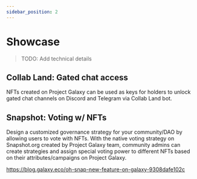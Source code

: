 ```yaml
---
sidebar_position: 2
---
```


# Showcase

> TODO: Add technical details

## Collab Land: Gated chat access

NFTs created on Project Galaxy can be used as keys for holders to unlock gated chat channels on Discord and Telegram via Collab Land bot.

## Snapshot: Voting w/ NFTs

Design a customized governance strategy for your community/DAO by allowing users to vote with NFTs. With the native voting strategy on Snapshot.org created by Project Galaxy team, community admins can create strategies and assign special voting power to different NFTs based on their attributes/campaigns on Project Galaxy.

https://blog.galaxy.eco/oh-snap-new-feature-on-galaxy-9308dafe102c
